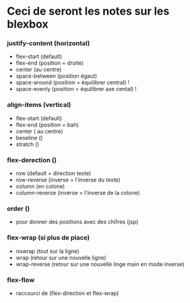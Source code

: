 # Ceci de seront les notes sur les blexbox

### justify-content (horizontal)
- flex-start (default)
- flex-end (position = droite)
- center (au centre)
- space-between (position égaut)
- space-around (position = équilibrer central) !
- space-evenly (position = équilibrer axe cental) !

### align-items (vertical)
- flex-start (default)
- flex-end (position = bah)
- center ( au centre)
- beseline ()
- stratch ()

### flex-derection ()
- row (default = direction texte)
- row-reverse (inverse = l'inverse du texte)
- column (en colone)
- column-reverse (inverse = l'inverse de la colone)

### order ()
- pour donner des positions avec des chifres (jsp)

### flex-wrap (si plus de place)
- nowrap (tout sur la ligne)
- wrap  (retour sur une nouvelle ligne)
- wrap-reverse (retour sur une nouvelle linge main en mode inverse)

### flex-flow
- raccourci de (flex-direction et flex-wrap)